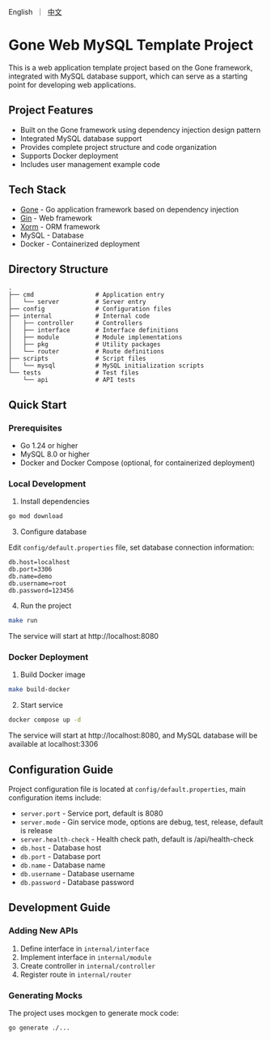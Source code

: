 [//]: # (desc: web demo: use gin, xorm, viper and xorm)

<p>
   English&nbsp ｜&nbsp <a href="README_CN.md">中文</a>
</p>

# Gone Web MySQL Template Project

This is a web application template project based on the Gone framework, integrated with MySQL database support, which can serve as a starting point for developing web applications.

## Project Features

- Built on the Gone framework using dependency injection design pattern
- Integrated MySQL database support
- Provides complete project structure and code organization
- Supports Docker deployment
- Includes user management example code

## Tech Stack

- [Gone](https://github.com/gone-io/gone) - Go application framework based on dependency injection
- [Gin](https://github.com/gin-gonic/gin) - Web framework
- [Xorm](https://xorm.io/) - ORM framework
- MySQL - Database
- Docker - Containerized deployment

## Directory Structure

```
.
├── cmd                 # Application entry
│   └── server          # Server entry
├── config              # Configuration files
├── internal            # Internal code
│   ├── controller      # Controllers
│   ├── interface       # Interface definitions
│   ├── module          # Module implementations
│   ├── pkg             # Utility packages
│   └── router          # Route definitions
├── scripts             # Script files
│   └── mysql           # MySQL initialization scripts
└── tests               # Test files
    └── api             # API tests
```

## Quick Start

### Prerequisites

- Go 1.24 or higher
- MySQL 8.0 or higher
- Docker and Docker Compose (optional, for containerized deployment)

### Local Development

1. Install dependencies

```bash
go mod download
```

3. Configure database

Edit `config/default.properties` file, set database connection information:

```properties
db.host=localhost
db.port=3306
db.name=demo
db.username=root
db.password=123456
```

4. Run the project

```bash
make run
```

The service will start at http://localhost:8080

### Docker Deployment

1. Build Docker image

```bash
make build-docker
```

2. Start service

```bash
docker compose up -d
```

The service will start at http://localhost:8080, and MySQL database will be available at localhost:3306

## Configuration Guide

Project configuration file is located at `config/default.properties`, main configuration items include:

- `server.port` - Service port, default is 8080
- `server.mode` - Gin service mode, options are debug, test, release, default is release
- `server.health-check` - Health check path, default is /api/health-check
- `db.host` - Database host
- `db.port` - Database port
- `db.name` - Database name
- `db.username` - Database username
- `db.password` - Database password

## Development Guide

### Adding New APIs

1. Define interface in `internal/interface`
2. Implement interface in `internal/module`
3. Create controller in `internal/controller`
4. Register route in `internal/router`

### Generating Mocks

The project uses mockgen to generate mock code:

```bash
go generate ./...
```